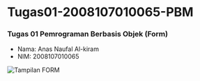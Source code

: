 # Tugas01-2008107010065-PBM
### Tugas 01 Pemrograman Berbasis Objek (Form)
- Nama: Anas Naufal Al-kiram
- NIM: 2008107010065

<img src="https://ibb.co/TPjrpdc" alt="Tampilan FORM">
